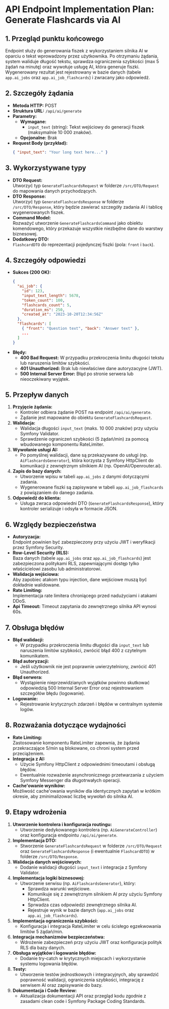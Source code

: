 # API Endpoint Implementation Plan: Generate Flashcards via AI

## 1. Przegląd punktu końcowego
Endpoint służy do generowania fiszek z wykorzystaniem silnika AI w oparciu o tekst wprowadzony przez użytkownika. Po otrzymaniu żądania, system waliduje długość tekstu, sprawdza ograniczenia szybkości (max 5 żądań na minutę) oraz wywołuje usługę AI, która generuje fiszki. Wygenerowany rezultat jest rejestrowany w bazie danych (tabele `app.ai_jobs` oraz `app.ai_job_flashcards`) i zwracany jako odpowiedź.

## 2. Szczegóły żądania
- **Metoda HTTP:** POST  
- **Struktura URL:** `/api/ai/generate`  
- **Parametry:**
  - **Wymagane:**
    - `input_text` (string): Tekst wejściowy do generacji fiszek (maksymalnie 10 000 znaków).
  - **Opcjonalne:** Brak  
- **Request Body (przykład):**
  ```json
  { "input_text": "Your long text here..." }
  ```

## 3. Wykorzystywane typy
- **DTO Request:**  
  Utworzyć typ `GenerateFlashcardsRequest` w folderze `/src/DTO/Request` do mapowania danych przychodzących.
- **DTO Response:**  
  Utworzyć typ `GenerateFlashcardsResponse` w folderze `/src/DTO/Response`, który będzie zawierać szczegóły zadania AI i tablicę wygenerowanych fiszek.
- **Command Model:**  
  Rozważyć utworzenie `GenerateFlashcardsCommand` jako obiektu komendowego, który przekazuje wszystkie niezbędne dane do warstwy biznesowej.
- **Dodatkowy DTO:**  
  `FlashcardDTO` do reprezentacji pojedynczej fiszki (pola: `front` i `back`).

## 4. Szczegóły odpowiedzi
- **Sukces (200 OK):**
  ```json
  {
    "ai_job": {
      "id": 123,
      "input_text_length": 5678,
      "token_count": 100,
      "flashcards_count": 5,
      "duration_ms": 250,
      "created_at": "2023-10-20T12:34:56Z"
    },
    "flashcards": [
      { "front": "Question text", "back": "Answer text" },
      ...
    ]
  }
  ```
- **Błędy:**
  - **400 Bad Request:** W przypadku przekroczenia limitu długości tekstu lub naruszenia limitów szybkości.
  - **401 Unauthorized:** Brak lub niewłaściwe dane autoryzacyjne (JWT).
  - **500 Internal Server Error:** Błąd po stronie serwera lub nieoczekiwany wyjątek.

## 5. Przepływ danych
1. **Przyjęcie żądania:**  
   - Kontroler odbiera żądanie POST na endpoint `/api/ai/generate`.
   - Żądanie jest mapowane do obiektu `GenerateFlashcardsRequest`.
2. **Walidacja:**  
   - Walidacja długości `input_text` (maks. 10 000 znaków) przy użyciu Symfony Validator.
   - Sprawdzenie ograniczeń szybkości (5 żądań/min) za pomocą wbudowanego komponentu RateLimiter.
3. **Wywołanie usługi AI:**  
   - Po pomyślnej walidacji, dane są przekazywane do usługi (np. `AiFlashcardsGenerator`), która korzysta z Symfony HttpClient do komunikacji z zewnętrznym silnikiem AI (np. OpenAI/Openrouter.ai).
4. **Zapis do bazy danych:**  
   - Utworzenie wpisu w tabeli `app.ai_jobs` z danymi dotyczącymi zadania.
   - Wygenerowane fiszki są zapisywane w tabeli `app.ai_job_flashcards` z powiązaniem do danego zadania.
5. **Odpowiedź do klienta:**  
   - Usługa zwraca odpowiedni DTO (`GenerateFlashcardsResponse`), który kontroler serializuje i odsyła w formacie JSON.

## 6. Względy bezpieczeństwa
- **Autoryzacja:**  
  Endpoint powinien być zabezpieczony przy użyciu JWT i weryfikacji przez Symfony Security.  
- **Row-Level Security (RLS):**  
  Baza danych (tabele `app.ai_jobs` oraz `app.ai_job_flashcards`) jest zabezpieczona politykami RLS, zapewniającymi dostęp tylko właścicielowi zasobu lub administratorowi.
- **Walidacja wejściowa:**  
  Aby zapobiec atakom typu injection, dane wejściowe muszą być dokładnie walidowane.
- **Rate Limiting:**  
  Implementacja rate limitera chroniącego przed nadużyciami i atakami DDoS.
- **Api Timeout:**
  Timeout zapytania do zewnętrznego silnika API wynosi 60s.

## 7. Obsługa błędów
- **Błąd walidacji:**  
  - W przypadku przekroczenia limitu długości dla `input_text` lub naruszenia limitów szybkości, zwrócić błąd 400 z czytelnym komunikatem.
- **Błąd autoryzacji:**  
  - Jeśli użytkownik nie jest poprawnie uwierzytelniony, zwrócić 401 Unauthorized.
- **Błąd serwera:**  
  - Wystąpienie nieprzewidzianych wyjątków powinno skutkować odpowiedzią 500 Internal Server Error oraz rejestrowaniem szczegółów błędu (logowanie).
- **Logowanie:**  
  - Rejestrowanie krytycznych zdarzeń i błędów w centralnym systemie logów.

## 8. Rozważania dotyczące wydajności
- **Rate Limiting:**  
  Zastosowanie komponentu RateLimiter zapewnia, że żądania przekraczające 5/min są blokowane, co chroni system przed przeciążeniem.
- **Integracja z AI:**  
  - Użycie Symfony HttpClient z odpowiednimi timeoutami i obsługą błędów.
  - Ewentualnie rozważenie asynchronicznego przetwarzania z użyciem Symfony Messenger dla długotrwałych operacji.
- **Cache'owanie wyników:**  
  Możliwość cache'owania wyników dla identycznych zapytań w krótkim okresie, aby zminimalizować liczbę wywołań do silnika AI.

## 9. Etapy wdrożenia
1. **Utworzenie kontrolera i konfiguracja routingu:**  
   - Utworzenie dedykowanego kontrolera (np. `AiGenerateController`) oraz konfiguracja endpointu `/api/ai/generate`.
2. **Implementacja DTO:**  
   - Stworzenie `GenerateFlashcardsRequest` w folderze `/src/DTO/Request` oraz `GenerateFlashcardsResponse` (i ewentualnie `FlashcardDTO`) w folderze `/src/DTO/Response`.
3. **Walidacja danych wejściowych:**  
   - Dodanie walidacji długości `input_text` i integracja z Symfony Validator.
4. **Implementacja logiki biznesowej:**  
   - Utworzenie serwisu (np. `AiFlashcardsGenerator`), który:
     - Sprawdza warunki wejściowe.
     - Komunikuje się z zewnętrznym silnikiem AI przy użyciu Symfony HttpClient.
     - Sprwadza czas odpowiedzi zewnętrznego silnika AI.
     - Rejestruje wynik w bazie danych (`app.ai_jobs` oraz `app.ai_job_flashcards`).
5. **Implementacja ograniczenia szybkości:**  
   - Konfiguracja i integracja RateLimiter w celu ścisłego egzekwowania limitów 5 żądań/min.
6. **Integracja mechanizmów bezpieczeństwa:**  
   - Wdrożenie zabezpieczeń przy użyciu JWT oraz konfiguracja polityk RLS dla bazy danych.
7. **Obsługa wyjątków i logowanie błędów:**  
   - Dodanie try-catch w krytycznych miejscach i wykorzystanie systemu logowania błędów.
8. **Testy:**  
   - Utworzenie testów jednostkowych i integracyjnych, aby sprawdzić poprawność walidacji, ograniczenia szybkości, integrację z serwisem AI oraz zapisywanie do bazy.
9. **Dokumentacja i Code Review:**  
   - Aktualizacja dokumentacji API oraz przegląd kodu zgodnie z zasadami clean code i Symfony Package Coding Standards.

